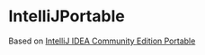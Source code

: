 # IntelliJPortable

Based on [IntelliJ IDEA Community Edition Portable](http://sourceforge.net/projects/intellij-idea-ic-portable/)